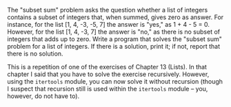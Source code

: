 The "subset sum" problem
asks the question whether a list of integers contains a subset of
integers that, when summed, gives zero as answer. For instance, for the
list \[1, 4, -3, -5, 7\] the answer is "yes," as 1 + 4 - 5 = 0. However,
for the list \[1, 4, -3, 7\] the answer is "no," as there is no subset
of integers that adds up to zero. Write a program that solves the
"subset sum" problem for a list of integers. If there is a solution,
print it; if not, report that there is no solution.

This is a repetition of one of the exercises of Chapter
13
(Lists). In that chapter I said that you have to solve the exercise
recursively. However, using the `itertools` module, you can now solve it
without recursion (though I suspect that recursion still is used within
the `itertools` module – you, however, do not have to).
